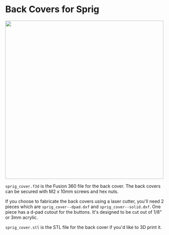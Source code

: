 # Back Covers for Sprig

<img src="https://cloud-1kf29t9im-hack-club-bot.vercel.app/0img_3190.jpg" width="500">

`sprig_cover.f3d` is the Fusion 360 file for the back cover. The back covers can be secured with M2 x 10mm screws and hex nuts.

<!-- todo: finish other side -->

If you choose to fabricate the back covers using a laser cutter, you'll need 2 pieces which are `sprig_cover--dpad.dxf` and `sprig_cover--solid.dxf`. One piece has a d-pad cutout for the buttons. It's designed to be cut out of 1/8" or 3mm acrylic.

`sprig_cover.stl` is the STL file for the back cover if you'd like to 3D print it.
